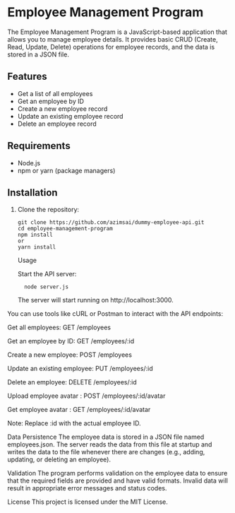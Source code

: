 # Employee Management Program

The Employee Management Program is a JavaScript-based application that allows you to manage employee details. It provides basic CRUD (Create, Read, Update, Delete) operations for employee records, and the data is stored in a JSON file.

## Features

- Get a list of all employees
- Get an employee by ID
- Create a new employee record
- Update an existing employee record
- Delete an employee record

## Requirements

- Node.js
- npm or yarn (package managers)

## Installation

1. Clone the repository:

   ```shell
   git clone https://github.com/azimsai/dummy-employee-api.git
   cd employee-management-program
   npm install
   or
   yarn install
   ```

   Usage

   Start the API server:

   ```
     node server.js

   ```

   The server will start running on http://localhost:3000.

You can use tools like cURL or Postman to interact with the API endpoints:

Get all employees: GET /employees

Get an employee by ID: GET /employees/:id

Create a new employee: POST /employees

Update an existing employee: PUT /employees/:id

Delete an employee: DELETE /employees/:id

Upload employee avatar : POST /employees/:id/avatar

Get employee avatar : GET /employees/:id/avatar

Note: Replace :id with the actual employee ID.

Data Persistence
The employee data is stored in a JSON file named employees.json. The server reads the data from this file at startup and writes the data to the file whenever there are changes (e.g., adding, updating, or deleting an employee).

Validation
The program performs validation on the employee data to ensure that the required fields are provided and have valid formats. Invalid data will result in appropriate error messages and status codes.

License
This project is licensed under the MIT License.
